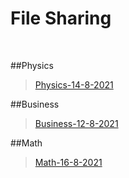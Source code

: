 # File Sharing
<br> 

##Physics 
>[Physics-14-8-2021](/markdown/Physics-14-8-2021)
>

##Business 
>[Business-12-8-2021](/markdown/Business-12-8-2021)
>

##Math 
>[Math-16-8-2021](/markdown/Math-16-8-2021)
>

